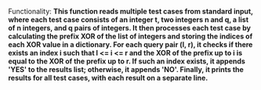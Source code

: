 Functionality: **This function reads multiple test cases from standard input, where each test case consists of an integer t, two integers n and q, a list of n integers, and q pairs of integers. It then processes each test case by calculating the prefix XOR of the list of integers and storing the indices of each XOR value in a dictionary. For each query pair (l, r), it checks if there exists an index i such that l <= i <= r and the XOR of the prefix up to i is equal to the XOR of the prefix up to r. If such an index exists, it appends 'YES' to the results list; otherwise, it appends 'NO'. Finally, it prints the results for all test cases, with each result on a separate line.**